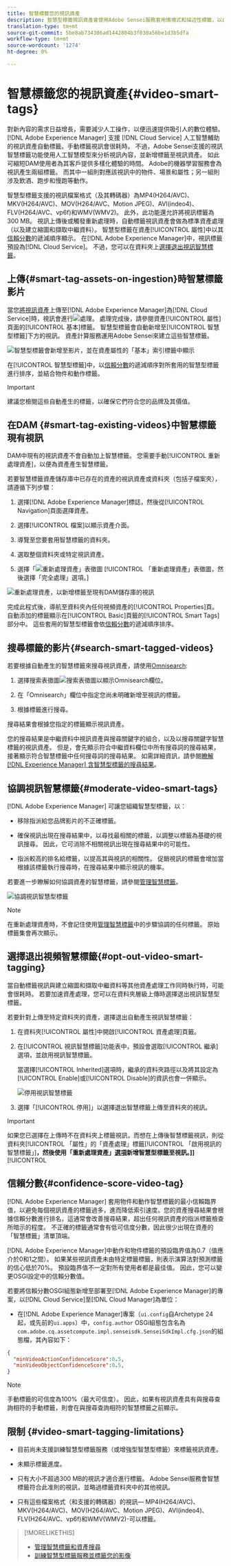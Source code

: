```yaml
---
title: 智慧標籤您的視訊資產
description: 智慧型標籤視訊資產會使用Adobe Sensei服務套用情境式和描述性標籤，以自動化資產標籤。
translation-type: tm+mt
source-git-commit: 5be8ab734306ad1442804b3f030a56be1d3b5dfa
workflow-type: tm+mt
source-wordcount: '1274'
ht-degree: 0%

---
```



# 智慧標籤您的視訊資產{#video-smart-tags}

對新內容的需求日益增長，需要減少人工操作，以便迅速提供吸引人的數位體驗。 [!DNL Adobe Experience Manager] 支援 [!DNL Cloud Service] 人工智慧輔助的視訊資產自動標籤。手動標籤視訊會很耗時。 不過，Adobe Sensei支援的視訊智慧標籤功能使用人工智慧模型來分析視訊內容，並新增標籤至視訊資產。 如此可縮短DAM使用者為其客戶提供多樣化體驗的時間。 Adobe的機器學習服務會為視訊產生兩組標籤。 而其中一組則對應該視訊中的物件、場景和屬性；另一組則涉及飲酒、跑步和慢跑等動作。

智慧型標籤支援的視訊檔案格式（及其轉碼器）為MP4(H264/AVC)、MKV(H264/AVC)、MOV(H264/AVC、Motion JPEG)、AVI(indeo4)、FLV(H264/AVC、vp6f)和WMV(WMV2)。 此外，此功能還允許將視訊標籤為300 MB。 視訊上傳後或觸發重新處理時，自動標籤視訊資產會做為標準資產處理（以及建立縮圖和擷取中繼資料）。 智慧型標籤在資產[!UICONTROL 屬性]中以其[信賴分數](#confidence-score-video-tag)的遞減順序顯示。 在[!DNL Adobe Experience Manager]中，視訊標籤預設為[!DNL Cloud Service]。 不過，您可以在資料夾上[選擇退出視訊智慧標籤](#opt-out-video-smart-tagging)。

## 上傳{#smart-tag-assets-on-ingestion}時智慧標籤影片

當您[將視訊資產](add-assets.md#upload-assets)上傳至[!DNL Adobe Experience Manager]為[!DNL Cloud Service]時，視訊會進行![處理](assets/do-not-localize/assetprocessing.png)。 處理完成後，請參閱資產[!UICONTROL 屬性]頁面的[!UICONTROL 基本]標籤。 智慧型標籤會自動新增至[!UICONTROL 智慧型標籤]下方的視訊。 資產計算服務運用Adobe Sensei來建立這些智慧標籤。

![智慧型標籤會新增至影片，並在資產屬性的「基本」索引標籤中顯示](assets/smart-tags-added-to-videos.png)

在[!UICONTROL 智慧型標籤]中，以[信賴分數](#confidence-score-video-tag)的遞減順序對所套用的智慧型標籤進行排序，並結合物件和動作標籤。

>[!IMPORTANT]
>
>建議您檢閱這些自動產生的標籤，以確保它們符合您的品牌及其價值。

## 在DAM {#smart-tag-existing-videos}中智慧標籤現有視訊

DAM中現有的視訊資產不會自動加上智慧標籤。 您需要手動[!UICONTROL 重新處理資產]，以便為資產產生智慧標籤。

若要智慧標籤資產儲存庫中已存在的資產的視訊資產或資料夾（包括子檔案夾），請遵循下列步驟：

1. 選擇[!DNL Adobe Experience Manager]標誌，然後從[!UICONTROL Navigation]頁面選擇資產。

1. 選擇[!UICONTROL 檔案]以顯示資產介面。

1. 導覽至您要套用智慧標籤的資料夾。

1. 選取整個資料夾或特定視訊資產。

1. 選擇「![重新處理資產」表徵圖](assets/do-not-localize/reprocess-assets-icon.png) [!UICONTROL 「重新處理資產」表徵圖，然後選擇「完全處理」選項。]

![重新處理資產，以新增標籤至現有DAM儲存庫的視訊](assets/reprocess.gif)

完成此程式後，導航至資料夾內任何視頻資產的[!UICONTROL Properties]頁。 自動添加的標籤顯示在[!UICONTROL Basic]頁籤的[!UICONTROL Smart Tags]部分中。 這些套用的智慧型標籤會依[信賴分數](#confidence-score-video-tag)的遞減順序排序。

## 搜尋標籤的影片{#search-smart-tagged-videos}

若要根據自動產生的智慧標籤來搜尋視訊資產，請使用[Omnisearch](search-assets.md#search-assets-in-aem):

1. 選擇搜索表徵圖![搜索表徵圖](assets/do-not-localize/search_icon.png)以顯示Omnisearch欄位。

1. 在「Omnisearch」欄位中指定您尚未明確新增至視訊的標籤。

1. 根據標籤進行搜尋。

搜尋結果會根據您指定的標籤顯示視訊資產。

您的搜尋結果是中繼資料中視訊資產與搜尋關鍵字的組合，以及以搜尋關鍵字智慧標籤的視訊資產。 但是，會先顯示符合中繼資料欄位中所有搜尋詞的搜尋結果，接著顯示符合智慧標籤中任何搜尋詞的搜尋結果。 如需詳細資訊，請參閱[瞭解 [!DNL Experience Manager] 含智慧型標籤的搜尋結果](smart-tags.md#understandsearch)。

## 協調視訊智慧標籤{#moderate-video-smart-tags}

[!DNL Adobe Experience Manager] 可讓您組織智慧型標籤，以：

* 移除指派給您品牌影片的不正確標籤。

* 確保視訊出現在搜尋結果中，以尋找最相關的標籤，以調整以標籤為基礎的視訊搜尋。 因此，它可消除不相關視訊出現在搜尋結果中的可能性。

* 指派較高的排名給標籤，以提高其與視訊的相關性。 促銷視訊的標籤會增加當根據該標籤執行搜尋時，在搜尋結果中顯示視訊的機率。

若要進一步瞭解如何協調資產的智慧標籤，請參閱[管理智慧標籤](smart-tags.md#manage-smart-tags-and-searches)。

![協調視訊智慧型標籤](assets/manage-video-smart-tags.png)

>[!NOTE]
>
>在重新處理資產時，不會記住使用[管理智慧標籤](smart-tags.md#manage-smart-tags-and-searches)中的步驟協調的任何標籤。 原始標籤集會再次顯示。

## 選擇退出視頻智慧標籤{#opt-out-video-smart-tagging}

當自動標籤視訊與建立縮圖和擷取中繼資料等其他資產處理工作同時執行時，可能會很耗時。 若要加速資產處理，您可以在資料夾層級上傳時選擇退出視訊智慧型標籤。

若要針對上傳至特定資料夾的資產，選擇退出自動產生視訊智慧標籤：

1. 在資料夾[!UICONTROL 屬性]中開啟[!UICONTROL 資產處理]頁籤。

1. 在[!UICONTROL 視訊智慧標籤]功能表中，預設會選取[!UICONTROL 繼承]選項，並啟用視訊智慧標籤。

   當選擇[!UICONTROL Inherited]選項時，繼承的資料夾路徑以及將其設定為[!UICONTROL Enable]或[!UICONTROL Disable]的資訊也會一併顯示。

   ![停用視訊智慧標籤](assets/disable-video-tagging.png)

1. 選擇「[!UICONTROL 停用]」以選擇退出智慧標籤上傳至資料夾的視訊。

>[!IMPORTANT]
>
>如果您已選擇在上傳時不在資料夾上標籤視訊，而想在上傳後智慧標籤視訊，則從資料夾[!UICONTROL 「屬性」的「資產處理」標籤[!UICONTROL 「啟用視訊的智慧標籤」]**，然後使用「重新處理資產」[選項](#smart-tag-existing-videos)新增智慧型標籤至視訊。]]**[!UICONTROL 

## 信賴分數{#confidence-score-video-tag}

[!DNL Adobe Experience Manager] 套用物件和動作智慧標籤的最小信賴臨界值，以避免每個視訊資產的標籤過多，進而降低索引速度。您的資產搜尋結果會根據信賴分數進行排名，這通常會改善搜尋結果，超出任何視訊資產的指派標籤檢查所暗示的程度。 不正確的標籤通常會有低可信度分數，因此很少出現在資產的「智慧標籤」清單頂端。

[!DNL Adobe Experience Manager]中動作和物件標籤的預設臨界值為0.7（值應介於0和1之間）。 如果某些視訊資產未由特定標籤標籤，則表示演算法對預測標籤的信心低於70%。 預設臨界值不一定對所有使用者都是最佳值。 因此，您可以變更OSGI設定中的信賴分數值。

若要將信賴分數OSGI組態新增至部署至[!DNL Adobe Experience Manager]的專案，以[!DNL Cloud Service]至[!DNL Cloud Manager]為單位：

* 在[!DNL Adobe Experience Manager]專案（`ui.config`自Archetype 24起，或先前的`ui.apps`）中，`config.author` OSGi組態包含名為`com.adobe.cq.assetcompute.impl.senseisdk.SenseiSdkImpl.cfg.json`的組態檔，其內容如下：

```json
{
  "minVideoActionConfidenceScore":0.5,
  "minVideoObjectConfidenceScore":0.5,
}
```

>[!NOTE]
>
>手動標籤的可信度為100%（最大可信度）。 因此，如果有視訊資產具有與搜尋查詢相符的手動標籤，則會在與搜尋查詢相符的智慧標籤之前顯示。

## 限制 {#video-smart-tagging-limitations}

* 目前尚未支援訓練智慧型標籤服務（或增強型智慧型標籤）來標籤視訊資產。

* 未顯示標籤進度。

* 只有大小不超過300 MB的視訊才適合進行標籤。 Adobe Sensei服務會智慧標籤符合此准則的視訊，並略過標籤資料夾中的其他視訊。

* 只有這些檔案格式（和支援的轉碼器）的視訊— MP4(H264/AVC)、MKV(H264/AVC)、MOV(H264/AVC、Motion JPEG)、AVI(indeo4)、FLV(H264/AVC、vp6f)和WMV(WMV2)-可以標籤。

>[!MORELIKETHIS]
>
>* [管理智慧標籤和資產搜尋](smart-tags.md#manage-smart-tags-and-searches)
>* [訓練智慧型標籤服務並標籤您的影像](smart-tags.md)

